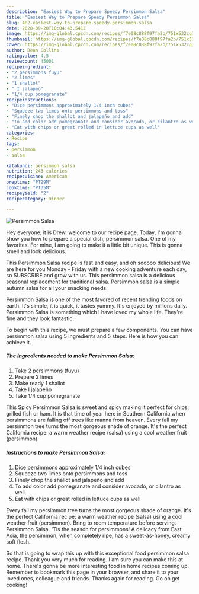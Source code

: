```yaml
---
description: "Easiest Way to Prepare Speedy Persimmon Salsa"
title: "Easiest Way to Prepare Speedy Persimmon Salsa"
slug: 482-easiest-way-to-prepare-speedy-persimmon-salsa
date: 2020-09-20T10:04:43.541Z
image: https://img-global.cpcdn.com/recipes/f7e08c888f97fa2b/751x532cq70/persimmon-salsa-recipe-main-photo.jpg
thumbnail: https://img-global.cpcdn.com/recipes/f7e08c888f97fa2b/751x532cq70/persimmon-salsa-recipe-main-photo.jpg
cover: https://img-global.cpcdn.com/recipes/f7e08c888f97fa2b/751x532cq70/persimmon-salsa-recipe-main-photo.jpg
author: Dean Collins
ratingvalue: 4.5
reviewcount: 45001
recipeingredient:
- "2 persimmons fuyu"
- "2 limes"
- "1 shallot"
- " I jalapeo"
- "1/4 cup pomegranate"
recipeinstructions:
- "Dice persimmons approximately 1/4 inch cubes"
- "Squeeze two limes onto persimmons and toss"
- "Finely chop the shallot and jalapeño and add"
- "To add color add pomegranate and consider avocado, or cilantro as well."
- "Eat with chips or great rolled in lettuce cups as well"
categories:
- Recipe
tags:
- persimmon
- salsa

katakunci: persimmon salsa 
nutrition: 243 calories
recipecuisine: American
preptime: "PT29M"
cooktime: "PT35M"
recipeyield: "2"
recipecategory: Dinner

---
```



![Persimmon Salsa](https://img-global.cpcdn.com/recipes/f7e08c888f97fa2b/751x532cq70/persimmon-salsa-recipe-main-photo.jpg)

Hey everyone, it is Drew, welcome to our recipe page. Today, I'm gonna show you how to prepare a special dish, persimmon salsa. One of my favorites. For mine, I am going to make it a little bit unique. This is gonna smell and look delicious.

This Persimmon Salsa recipe is fast and easy, and oh sooooo delicious! We are here for you Monday - Friday with a new cooking adventure each day, so SUBSCRIBE and grow with us. This persimmon salsa is a delicious seasonal replacement for traditional salsa. Persimmon salsa is a simple autumn salsa for all your snacking needs.

Persimmon Salsa is one of the most favored of recent trending foods on earth. It's simple, it is quick, it tastes yummy. It's enjoyed by millions daily. Persimmon Salsa is something which I have loved my whole life. They're fine and they look fantastic.


To begin with this recipe, we must prepare a few components. You can have persimmon salsa using 5 ingredients and 5 steps. Here is how you can achieve it.

<!--inarticleads1-->

##### The ingredients needed to make Persimmon Salsa:

1. Take 2 persimmons (fuyu)
1. Prepare 2 limes
1. Make ready 1 shallot
1. Take  I jalapeño
1. Take 1/4 cup pomegranate


This Spicy Persimmon Salsa is sweet and spicy making it perfect for chips, grilled fish or ham. It is that time of year here in Southern California when persimmons are falling off trees like manna from heaven. Every fall my persimmon tree turns the most gorgeous shade of orange. It&#39;s the perfect California recipe: a warm weather recipe (salsa) using a cool weather fruit (persimmon). 

<!--inarticleads2-->

##### Instructions to make Persimmon Salsa:

1. Dice persimmons approximately 1/4 inch cubes
1. Squeeze two limes onto persimmons and toss
1. Finely chop the shallot and jalapeño and add
1. To add color add pomegranate and consider avocado, or cilantro as well.
1. Eat with chips or great rolled in lettuce cups as well


Every fall my persimmon tree turns the most gorgeous shade of orange. It&#39;s the perfect California recipe: a warm weather recipe (salsa) using a cool weather fruit (persimmon). Bring to room temperature before serving. Persimmon Salsa. &#39;Tis the season for persimmons! A delicacy from East Asia, the persimmon, when completely ripe, has a sweet-as-honey, creamy soft flesh. 

So that is going to wrap this up with this exceptional food persimmon salsa recipe. Thank you very much for reading. I am sure you can make this at home. There's gonna be more interesting food in home recipes coming up. Remember to bookmark this page in your browser, and share it to your loved ones, colleague and friends. Thanks again for reading. Go on get cooking!
